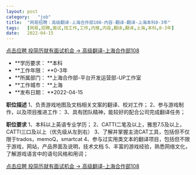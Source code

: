 ```yaml
---
layout:	post
category:	"job"
title:	"网易招聘：高级翻译-上海合作部108-内容-翻译-翻译-上海本科0-3年"
tags:	[网易,招聘,面试,找工作,工作,内推,内容,翻译,翻译,上海,本科,0-3年]
date:	2022-04-15
---
```


[点击应聘 投简历就有面试机会 -> 高级翻译-上海合作部108](http://mobile.bole.netease.com/bole/boleDetail?id=37211&employeeId=346f03c3cda5f04c&key=all)



- **学历要求： **本科
- **工作年限： **0-3年
- **所属部门： **上海合作部-平台开发运营部-UP工作室
- **工作城市： **上海
- **发布日期： **2022-04-15



**职位描述**
1、负责游戏地图及文档相关文案的翻译、校对工作；
2、参与游戏制作，以及项目推进工作：
3、具有团队精神，能较好的配合公司完成翻译任务；



**职位要求**
1、本科以上英语专业学历；
2、CATTI二笔及以上，雅思7.5及以上，CATTI三口及以上（优先级从左到右）
3、了解并掌握主流CAT工具，包括但不仅限于trados，memoQ，smartcat
4、参与过实用类文本的翻译项目，包括但不限于游戏，网站，产品界面及说明，技术文档
5、丰富的游戏经验，熟悉网络文化，了解游戏语言中的语句风格和用词；



[点击应聘 投简历就有面试机会 -> 高级翻译-上海合作部108](http://mobile.bole.netease.com/bole/boleDetail?id=37211&employeeId=346f03c3cda5f04c&key=all)